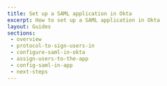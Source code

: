 ```yaml
---
title: Set up a SAML application in Okta
excerpt: How to set up a SAML application in Okta
layout: Guides
sections:
 - overview
 - protocol-to-sign-users-in
 - configure-saml-in-okta
 - assign-users-to-the-app
 - config-saml-in-app
 - next-steps
---
```

